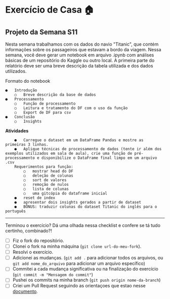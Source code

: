 # Exercício de Casa 🏠 

## Projeto da Semana S11

Nesta semana trabalhamos com os dados do navio "Titanic", que contém informações sobre os passageiros que estavam a bordo da viagem. Nessa semana, você deve gerar um notebook em arquivo .ipynb com análises básicas de um repositório do Kaggle ou outro local. A primeira parte do relatório deve ser uma breve descrição da tabela utilizada e dos dados utilizados.

Formato do notebook

    ●	Introdução
        ○	Breve descrição da base de dados
    ●	Processamento
        ○	Função de processamento
        ○	Leitura e tratamento do DF com o uso da função
        ○	Export de DF para csv
    ●	Conclusão
        ○	Insights

**Atividades**

        ●	Carregue o dataset em um DataFrame Pandas e mostre as primeiras 3 linhas.
        ●	Aplique técnicas de processamento de dados (tente ir além dos exemplos utilizados em sala de aula), crie uma função de pré-processamento e disponibilize o DataFrame final limpo em um arquivo .csv
        Requerimentos para função:
            ○	mostrar head do DF
            ○	deleção de colunas
            ○	sort de valores
            ○	remoção de nulos
            ○	lista de colunas
            ○	uma gitcópia do dataframe inicial
        ●	reset de index
        ●	apresentar dois insights gerados a partir de dataset
        ●	BÔNUS: traduzir colunas do dataset Titanic do inglês para o português

---

Terminou o exercício? Dá uma olhada nessa checklist e confere se tá tudo certinho, combinado?!

- [ ] Fiz o fork do repositório.
- [ ] Clonei o fork na minha máquina (`git clone url-do-meu-fork`).
- [ ] Resolvi o exercício.
- [ ] Adicionei as mudanças. (`git add .` para adicionar todos os arquivos, ou `git add nome_do_arquivo` para adicionar um arquivo específico)
- [ ] Commitei a cada mudança significativa ou na finalização do exercício (`git commit -m "Mensagem do commit"`)
- [ ] Pushei os commits na minha branch (`git push origin nome-da-branch`)
- [ ] Criei um Pull Request seguindo as orientaçoes que estao nesse [documento](https://github.com/mflilian/repo-example/blob/main/exercicios/para-casa/instrucoes-pull-request.md).
